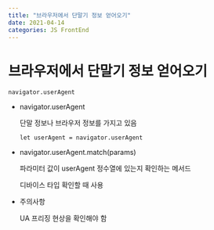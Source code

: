 ```yaml
---
title: "브라우저에서 단말기 정보 얻어오기"
date: 2021-04-14
categories: JS FrontEnd
---
```


# 브라우저에서 단말기 정보 얻어오기

    navigator.userAgent

- navigator.userAgent

  단말 정보나 브라우저 정보를 가지고 있음

  `let userAgent = navigator.userAgent`

- navigator.userAgent.match(params)

  파라미터 값이 userAgent 정수열에 있는지 확인하는 메서드

  디바이스 타입 확인할 때 사용

- 주의사항

  UA 프리징 현상을 확인해야 함
